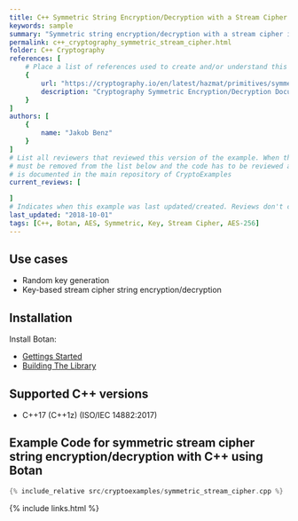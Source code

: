 ```yaml
---
title: C++ Symmetric String Encryption/Decryption with a Stream Cipher using Botan
keywords: sample
summary: "Symmetric string encryption/decryption with a stream cipher in C++ using Botan"
permalink: c++_cryptography_symmetric_stream_cipher.html
folder: C++ Cryptography
references: [
    # Place a list of references used to create and/or understand this example.
    {
        url: "https://cryptography.io/en/latest/hazmat/primitives/symmetric-encryption/?highlight=AES",
        description: "Cryptography Symmetric Encryption/Decryption Documentation"
    }
]
authors: [
    {
        name: "Jakob Benz"
    }
]
# List all reviewers that reviewed this version of the example. When the example is updated all old reviews
# must be removed from the list below and the code has to be reviewed again. The complete review process
# is documented in the main repository of CryptoExamples
current_reviews: [

]
# Indicates when this example was last updated/created. Reviews don't change this.
last_updated: "2018-10-01"
tags: [C++, Botan, AES, Symmetric, Key, Stream Cipher, AES-256]
---
```


## Use cases

- Random key generation
- Key-based stream cipher string encryption/decryption

## Installation

Install Botan:

- [Gettings Started](https://botan.randombit.net/manual/index.html)
- [Building The Library](https://botan.randombit.net/manual/building.html)

## Supported C++ versions

- C++17 (C++1z) (ISO/IEC 14882:2017)

## Example Code for symmetric stream cipher string encryption/decryption with C++ using Botan

```c++
{% include_relative src/cryptoexamples/symmetric_stream_cipher.cpp %}
```

{% include links.html %}
